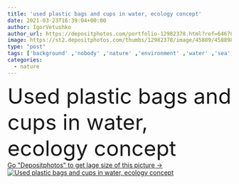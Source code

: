```yaml
---
title: 'used plastic bags and cups in water, ecology concept'
date: 2021-03-23T16:39:04+00:00
author: IgorVetushko
author_url: https://depositphotos.com/portfolio-12982378.html?ref=64678756
image: https://st2.depositphotos.com/thumbs/12982378/image/45889/458898796/api_thumb_450.jpg?forcejpeg=true
type: "post"
tags: ['background' ,'nobody' ,'nature' ,'environment' ,'water' ,'sea' ,'plastic' ,'backdrop' ,'concept' ,'ecology' ,'global' ,'earth' ,'planet' ,'world' ,'ocean' ,'rubbish' ,'trash' ,'problem' ,'ecological' ,'Pollution' ,'garbage' ,'underwater' ,'used' ,'ecosystem' ,'cellophane' ,'bags' ,'contamination' ,'cups' ,'polyethylene' ,'packs' ,'copy space' ,'no people' ]
categories: 
  - nature
---
```

<div aling="center">
            <font size="60"> Used plastic bags and cups in water, ecology concept</font>   
</div>
<div>
    <a href='https://depositphotos.com/458898796/stock-photo-used-plastic-bags-cups-water.html?ref=64678756' target=_blank > Go "Depositphotos" to get lage size of this picture ->
        <img href='https://depositphotos.com/458898796/stock-photo-used-plastic-bags-cups-water.html?ref=64678756' src='https://st2.depositphotos.com/12982378/45889/i/950/depositphotos_458898796-stock-photo-used-plastic-bags-cups-water.jpg?forcejpeg=true' alt='Used plastic bags and cups in water, ecology concept' >
    </a>
</div>
